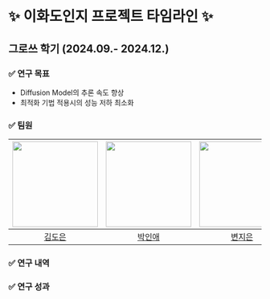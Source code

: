 # ✨ 이화도인지 프로젝트 타임라인 ✨ 

## 그로쓰 학기 (2024.09.- 2024.12.)

### ✅ 연구 목표
- Diffusion Model의 추론 속도 향상
- 최적화 기법 적용시의 성능 저하 최소화

### ✅ 팀원
|<img src="https://github.com/user-attachments/assets/b7c1bb5a-4d4b-4523-8d23-dada4c7ea304" width="170" />|<img src="https://github.com/user-attachments/assets/b7c1bb5a-4d4b-4523-8d23-dada4c7ea304" width="170" />|<img src="https://github.com/user-attachments/assets/b7c1bb5a-4d4b-4523-8d23-dada4c7ea304" width="170" />|<img src="https://github.com/user-attachments/assets/b7c1bb5a-4d4b-4523-8d23-dada4c7ea304" width="170" />|
|:---------:|:---------:|:---------:|:---------:|
|[김도은](https://github.com/doeunyy)|[박인애](https://github.com/inaemon)|[변지은](https://github.com/mons-trev)|[심재형(지도교수님)](https://acpl.ewha.ac.kr/)</br>

### ✅ 연구 내역


### ✅ 연구 성과


